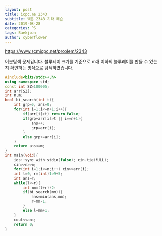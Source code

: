 ```yaml
---
layout: post
title: icpc.me 2343
subtitle: 백준 2343 기타 레슨
date: 2019-08-28
categories: PS
tags: Baekjoon
author: cyberflower
---
```


<https://www.acmicpc.net/problem/2343>

이분탐색 문제입니다. 블루레이 크기를 기준으로 m개 이하의 블루레이를 만들 수 있는지 확인하는 방식으로 탐색하였습니다.

```cpp
#include<bits/stdc++.h>
using namespace std;
const int SZ=100005;
int arr[SZ];
int n,m;
bool bi_search(int t){
	int grp=0, ans=0;
	for(int i=1;i<=n+1;i++){
		if(arr[i]>t) return false;
		if(grp+arr[i]>t || i==n+1){
			ans++;
			grp=arr[i];
		}
		else grp+=arr[i];
	}
	return ans<=m;
}
int main(void){
	ios::sync_with_stdio(false); cin.tie(NULL);
	cin>>n>>m;
	for(int i=1;i<=n;i++) cin>>arr[i];
	int l=0, r=(int)1e9+5;
	int ans=r;
	while(l<=r){
		int mm=(l+r)/2;
		if(bi_search(mm)){
			ans=min(ans,mm);
			r=mm-1;
		}
		else l=mm+1;
	}
	cout<<ans;
	return 0;
}
```
